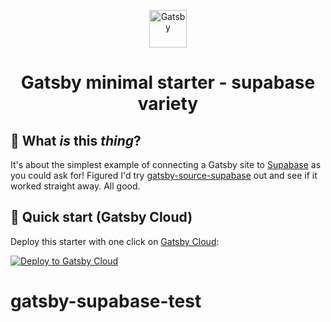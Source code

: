 <p align="center">
  <a href="https://www.gatsbyjs.com/?utm_source=starter&utm_medium=readme&utm_campaign=minimal-starter">
    <img alt="Gatsby" src="https://www.gatsbyjs.com/Gatsby-Monogram.svg" width="60" />
  </a>
</p>
<h1 align="center">
  Gatsby minimal starter - supabase variety
</h1>

## 🤔 What _is_ this _thing_?

It's about the simplest example of connecting a Gatsby site to [Supabase](https://supabase.com/) as you could ask for! Figured I'd try [gatsby-source-supabase](https://www.gatsbyjs.com/plugins/gatsby-source-supabase/) out and see if it worked straight away. All good.

## 🚀 Quick start (Gatsby Cloud)

Deploy this starter with one click on [Gatsby Cloud](https://www.gatsbyjs.com/cloud/):

[<img src="https://www.gatsbyjs.com/deploynow.svg" alt="Deploy to Gatsby Cloud">](https://www.gatsbyjs.com/dashboard/deploynow?url=https://github.com/gatsbyjs/gatsby-starter-minimal)

# gatsby-supabase-test
